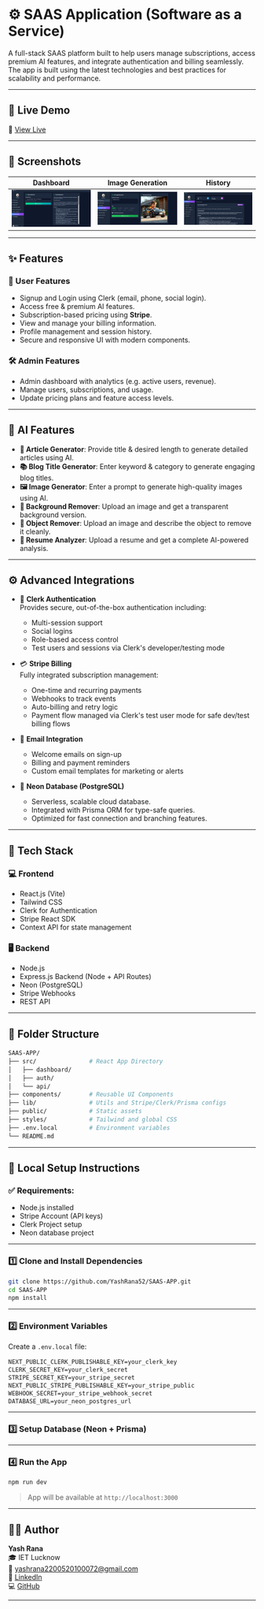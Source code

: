 # ⚙️ SAAS Application (Software as a Service)

A full-stack SAAS platform built to help users manage subscriptions, access premium AI features, and integrate authentication and billing seamlessly. The app is built using the latest technologies and best practices for scalability and performance.

---

## 🚀 Live Demo

🔗 [View Live](https://saas-app-client-ruby.vercel.app)

---

## 📸 Screenshots

| Dashboard                        | Image Generation                    | History                  |
|----------------------------------|----------------------------------|-----------------------------------|
| ![Dashboard](./screenshots/dashboard.png) | ![Image](./screenshots/pricing.png) | ![Profile](./screenshots/profile.png) |

---

## ✨ Features

### 👥 User Features
- Signup and Login using Clerk (email, phone, social login).
- Access free & premium AI features.
- Subscription-based pricing using **Stripe**.
- View and manage your billing information.
- Profile management and session history.
- Secure and responsive UI with modern components.

### 🛠️ Admin Features
- Admin dashboard with analytics (e.g. active users, revenue).
- Manage users, subscriptions, and usage.
- Update pricing plans and feature access levels.

---

## 🤖 AI Features

- **📝 Article Generator**: Provide title & desired length to generate detailed articles using AI.
- **📚 Blog Title Generator**: Enter keyword & category to generate engaging blog titles.
- **🖼️ Image Generator**: Enter a prompt to generate high-quality images using AI.
- **🚫 Background Remover**: Upload an image and get a transparent background version.
- **🧽 Object Remover**: Upload an image and describe the object to remove it cleanly.
- **📄 Resume Analyzer**: Upload a resume and get a complete AI-powered analysis.

---

## ⚙️ Advanced Integrations

- 🔐 **Clerk Authentication**  
  Provides secure, out-of-the-box authentication including:
  - Multi-session support
  - Social logins
  - Role-based access control
  - Test users and sessions via Clerk's developer/testing mode

- 💳 **Stripe Billing**  
  Fully integrated subscription management:
  - One-time and recurring payments
  - Webhooks to track events
  - Auto-billing and retry logic
  - Payment flow managed via Clerk's test user mode for safe dev/test billing flows

- 📩 **Email Integration**  
  - Welcome emails on sign-up
  - Billing and payment reminders
  - Custom email templates for marketing or alerts

- 🔋 **Neon Database (PostgreSQL)**
  - Serverless, scalable cloud database.
  - Integrated with Prisma ORM for type-safe queries.
  - Optimized for fast connection and branching features.

---

## 🧰 Tech Stack

### 💻 Frontend
- React.js (Vite)
- Tailwind CSS
- Clerk for Authentication
- Stripe React SDK
- Context API for state management

### 🖥️ Backend
- Node.js
- Express.js Backend (Node + API Routes)
- Neon (PostgreSQL)
- Stripe Webhooks
- REST API 

---

## 📂 Folder Structure

```bash
SAAS-APP/
├── src/               # React App Directory
│   ├── dashboard/
│   ├── auth/
│   └── api/
├── components/        # Reusable UI Components
├── lib/               # Utils and Stripe/Clerk/Prisma configs           
├── public/            # Static assets
├── styles/            # Tailwind and global CSS
├── .env.local         # Environment variables
└── README.md
```

---

## 🧰 Local Setup Instructions

### ✅ Requirements:
- Node.js installed
- Stripe Account (API keys)
- Clerk Project setup
- Neon database project

---

### 1️⃣ Clone and Install Dependencies

```bash
git clone https://github.com/YashRana52/SAAS-APP.git
cd SAAS-APP
npm install
```

---

### 2️⃣ Environment Variables

Create a `.env.local` file:

```env
NEXT_PUBLIC_CLERK_PUBLISHABLE_KEY=your_clerk_key
CLERK_SECRET_KEY=your_clerk_secret
STRIPE_SECRET_KEY=your_stripe_secret
NEXT_PUBLIC_STRIPE_PUBLISHABLE_KEY=your_stripe_public
WEBHOOK_SECRET=your_stripe_webhook_secret
DATABASE_URL=your_neon_postgres_url
```

---

### 3️⃣ Setup Database (Neon + Prisma)


---

### 4️⃣ Run the App

```bash
npm run dev
```

> App will be available at `http://localhost:3000`

---

## 👨‍💻 Author

**Yash Rana**  
🎓 IET Lucknow  
📧 yashrana2200520100072@gmail.com  
🔗 [LinkedIn](https://www.linkedin.com/in/yashrana52)  
💻 [GitHub](https://github.com/YashRana52)

---

